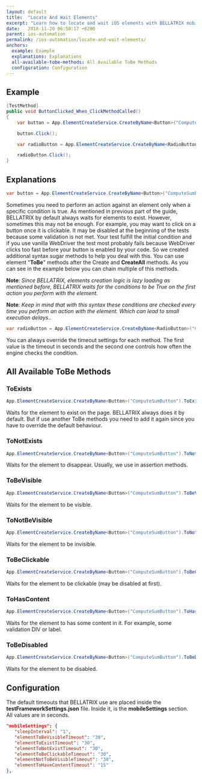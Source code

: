 ```yaml
---
layout: default
title:  "Locate And Wait Elements"
excerpt: "Learn how to locate and wait iOS elements with BELLATRIX mobile module."
date:   2018-11-20 06:50:17 +0200
parent: ios-automation
permalink: /ios-automation/locate-and-wait-elements/
anchors:
  example: Example
  explanations: Explanations
  all-available-tobe-methods: All Available ToBe Methods
  configuration: Configuration
---
```

Example
-------
```csharp
[TestMethod]
public void ButtonClicked_When_ClickMethodCalled()
{
    var button = App.ElementCreateService.CreateByName<Button>("ComputeSumButton").ToBeClickable().ToBeVisible();

    button.Click();

    var radioButton = App.ElementCreateService.CreateByName<RadioButton>("ComputeSumButton").ToHasContent(40, 1);

    radioButton.Click();
}
```

Explanations
------------
```csharp
var button = App.ElementCreateService.CreateByName<Button>("ComputeSumButton").ToBeClickable().ToBeVisible();
```
Sometimes you need to perform an action against an element only when a specific condition is true. As mentioned in previous part of the guide, BELLATRIX by default always waits for elements to exist. However, sometimes this may not be enough. For example, you may want to click on a button once it is clickable. It may be disabled at the beginning of the tests because some validation is not met. Your test fulfill the initial condition and if you use vanilla WebDriver the test most probably fails because WebDriver clicks too fast before your button is enabled by your code. So we created additional syntax sugar methods to help you deal with this. You can use element "**ToBe**" methods after the Create and **CreateAll** methods. As you can see in the example below you can chain multiple of this methods.

**Note**: *Since BELLATRIX, elements creation logic is lazy loading as mentioned before, BELLATRIX waits for the conditions to be True on the first action you perform with the element.*

**Note**: *Keep in mind that with this syntax these conditions are checked every time you perform an action with the element. Which can lead tо small execution delays..*

```csharp
var radioButton = App.ElementCreateService.CreateByName<RadioButton>("ComputeSumButton").ToHasContent(40, 1);
```
 You can always override the timeout settings for each method. The first value is the timeout in seconds and the second one controls how often the engine checks the condition.

All Available ToBe Methods
--------------------------
### ToExists ###
```csharp
App.ElementCreateService.CreateByName<Button>("ComputeSumButton").ToExists();
```
Waits for the element to exist on the page. BELLATRIX always does it by default. But if use another ToBe methods you need to add it again since you have to override the default behaviour.
### ToNotExists ###
```csharp
App.ElementCreateService.CreateByName<Button>("ComputeSumButton").ToNotExists();
```
Waits for the element to disappear. Usually, we use in assertion methods.
### ToBeVisible ###
```csharp
App.ElementCreateService.CreateByName<Button>("ComputeSumButton").ToBeVisible();
```
Waits for the element to be visible.
### ToNotBeVisible ###
```csharp
App.ElementCreateService.CreateByName<Button>("ComputeSumButton").ToNotBeVisible();
```
Waits for the element to be invisible.
### ToBeClickable ###
```csharp
App.ElementCreateService.CreateByName<Button>("ComputeSumButton").ToBeClickable();
```
Waits for the element to be clickable (may be disabled at first).
### ToHasContent ###
```csharp
App.ElementCreateService.CreateByName<Button>("ComputeSumButton").ToHasContent();
```
Waits for the element to has some content in it. For example, some validation DIV or label.
### ToBeDisabled ###
```csharp
App.ElementCreateService.CreateByName<Button>("ComputeSumButton").ToBeDisabled();
```
Waits for the element to be disabled.

Configuration
-------------
The default timeouts that BELLATRIX use are placed inside the **testFrameworkSettings.json** file. Inside it, is the **mobileSettings** section. All values are in seconds.
```json
"mobileSettings": {
   "sleepInterval": "1",
   "elementToBeVisibleTimeout": "30",
   "elementToExistTimeout": "30",
   "elementToNotExistTimeout": "30",
   "elementToBeClickableTimeout": "30",
   "elementNotToBeVisibleTimeout": "30",
   "elementToHaveContentTimeout": "15"
},
```